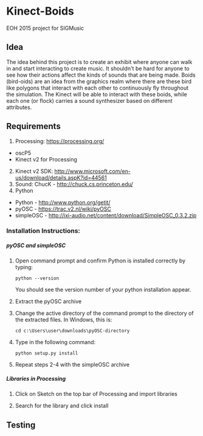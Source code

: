 # Kinect-Boids
EOH 2015 project for SIGMusic


## Idea
The idea behind this project is to create an exhibit where anyone can walk in and start interacting to create music. 
It shouldn't be hard for anyone to see how their actions affect the kinds of sounds that are being made. 
Boids (bird-oids) are an idea from the graphics realm where there are these bird like polygons that interact with each other to continuously fly throughout the simulation. The Kinect will be able to interact with these boids, while each one (or flock) carries a sound synthesizer based on different attributes.

## Requirements
1. Processing: https://processing.org/
  - oscP5
  - Kinect v2 for Processing
2. Kinect v2 SDK: http://www.microsoft.com/en-us/download/details.aspK?id=44561
3. Sound: ChucK - http://chuck.cs.princeton.edu/
4. Python
  - Python - http://www.python.org/getit/
  - pyOSC - https://trac.v2.nl/wiki/pyOSC
   - simpleOSC - http://ixi-audio.net/content/download/SimpleOSC_0.3.2.zip

### Installation Instructions:

##### pyOSC and simpleOSC

  1.  Open command prompt and confirm Python is installed correctly by typing:
  
          python --version
    
      You should see the version number of your python installation appear.
    
  2.  Extract the pyOSC archive
  3.  Change the active directory of the command prompt to the directory of the extracted files. In Windows, this is:

          cd c:\Users\user\downloads\pyOSC-directory
  4.  Type in the following command:

          python setup.py install
          
  5.  Repeat steps 2-4 with the simpleOSC archive

##### Libraries in Processing

  1. Click on Sketch on the top bar of Processing and import libraries

  2. Search for the library and click install

## Testing



